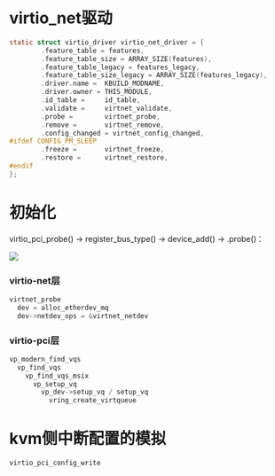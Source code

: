 # virtio_net驱动

```c
static struct virtio_driver virtio_net_driver = {
        .feature_table = features,
        .feature_table_size = ARRAY_SIZE(features),
        .feature_table_legacy = features_legacy,
        .feature_table_size_legacy = ARRAY_SIZE(features_legacy),
        .driver.name =  KBUILD_MODNAME,
        .driver.owner = THIS_MODULE,
        .id_table =     id_table,
        .validate =     virtnet_validate,
        .probe =        virtnet_probe,
        .remove =       virtnet_remove,
        .config_changed = virtnet_config_changed,
#ifdef CONFIG_PM_SLEEP
        .freeze =       virtnet_freeze,
        .restore =      virtnet_restore,
#endif
};
```

# 初始化

virtio_pci_probe() -> register_bus_type() -> device_add() -> .probe()：

![](https://img2020.cnblogs.com/blog/1771657/202103/1771657-20210328173804452-1571678857.png)

### virtio-net层

```c
virtnet_probe
  dev = alloc_etherdev_mq
  dev->netdev_ops = &virtnet_netdev
```

### virtio-pci层

```c
vp_modern_find_vqs
  vp_find_vqs
    vp_find_vqs_msix
      vp_setup_vq
        vp_dev->setup_vq / setup_vq
          vring_create_virtqueue
```

# kvm侧中断配置的模拟

```c
virtio_pci_config_write
```

